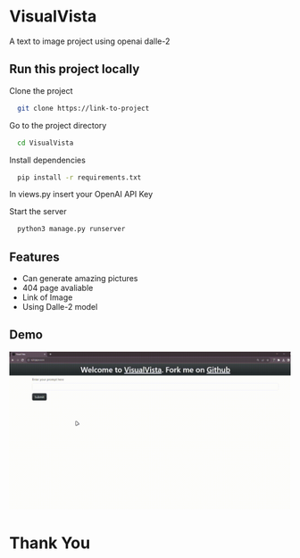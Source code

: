 
# VisualVista

A text to image project using openai dalle-2


## Run this project locally

Clone the project

```bash
  git clone https://link-to-project
```

Go to the project directory

```bash
  cd VisualVista
```

Install dependencies

```bash
  pip install -r requirements.txt
```

In views.py insert your OpenAI API Key

Start the server

```bash
  python3 manage.py runserver
```


## Features

- Can generate amazing pictures
- 404 page avaliable
- Link of Image
- Using Dalle-2 model
## Demo

![Demo](./demo.gif)
# Thank You

